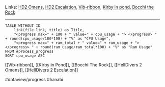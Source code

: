 Links: [HD2 Omens](<https://moewalls.com/games/helldivers-2-omens-of-tyranny-live-wallpaper/>), [HD2 Escalation](<https://moewalls.com/games/helldivers-2-escalation-of-freedom-live-wallpaper/>), [Vib-ribbon](<https://www.youtube.com/watch?v=HXD5pfonpNs>), [Kirby in pond](<https://moewalls.com/fantasy/yellow-kirby-floating-on-the-pond-live-wallpaper/>), [Bocchi the Rock](<https://moewalls.com/anime/kessoku-band-live-show-bocchi-the-rock-live-wallpaper/>)
___

```dataview
TABLE WITHOUT ID
    link(file.link, title) as Title,
    "<progress max=" + 100 + " value=" + cpu_usage + "> </progress> " + round(cpu_usage/100*100) + "%" as "CPU Usage",
    "<progress max=" + ram_total + " value=" + ram_usage + "> </progress> " + round(ram_usage/ram_total*100) + "%" as "Ram Usage"
FROM #process_progress
SORT cpu_usage ASC
```
[[Vib-ribbon]], [[Kirby in Pond]], [[Bocchi The Rock]], [[HellDivers 2 Omens]], [[HellDivers 2 Escalation]]

#dataview/progress #hanabi